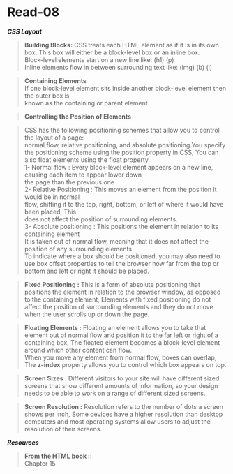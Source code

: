 



# Read-08

**_CSS Layout_**

>**Building Blocks:** CSS treats each HTML element as if it is in its own box, This box will either be a block-level box or an inline box.  
>Block-level elements start on a new line like: (h1) (p)  
>Inline elements flow in between surrounding text like: (img) (b) (i)

>**Containing Elements**  
>If one block-level element sits inside another block-level element then the outer box is  
>known as the containing or parent element.  

>**Controlling the Position of Elements**

>CSS has the following positioning schemes that allow you to control the layout of a page:  
>normal flow, relative positioning, and absolute positioning.You specify the positioning scheme using the position property in CSS, You can also float elements using the float property.  
>1- Normal flow : Every block-level element appears on a new line, causing each item to appear lower down  
>the page than the previous one  
>2- Relative Positioning : This moves an element from the position it would be in normal  
>flow, shifting it to the top, right, bottom, or left of where it would have been placed, This  
>does not affect the position of surrounding elements.  
>3- Absolute positioning : This positions the element in relation to its containing element  
>It is taken out of normal flow, meaning that it does not affect the position of any surrounding elements  
>To indicate where a box should be positioned, you may also need to use box offset properties to tell the browser how far from the top or bottom and left or right it should be placed.  

>**Fixed Positioning :** This is a form of absolute positioning that positions the element in relation to the browser window, as opposed to the containing element, Elements with fixed positioning do not affect the position of surrounding elements and they do not move when the user scrolls up or down the page.  

>**Floating Elements :** Floating an element allows you to take that element out of normal flow and position it to the far left or right of a containing box, The floated element becomes a block-level element around which other content can flow.  
>When you move any element from normal flow, boxes can overlap, The **z-index** property allows you to control which box appears on top.  

>**Screen Sizes :** Different visitors to your site will have different sized screens that show different amounts of information, so your design needs to be able to work on a range of different sized screens.

>**Screen Resolution :** Resolution refers to the number of dots a screen shows per inch, Some devices have a higher resolution than desktop computers and most operating systems allow users to adjust the resolution of their screens.




**_Resources_**

>**From the HTML book :**:  
>Chapter 15
